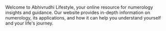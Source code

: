 Welcome to Abhivrudhi Lifestyle, your online resource for numerology insights and guidance. Our website provides in-depth information on numerology, its applications, and how it can help you understand yourself and your life's journey.
